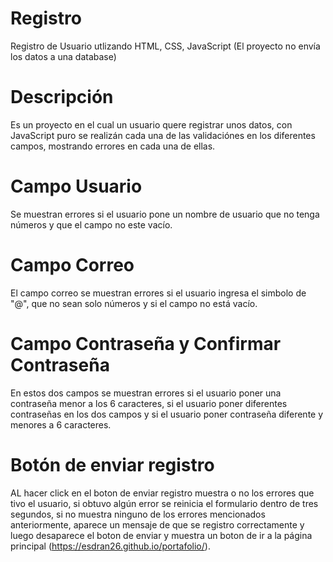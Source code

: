 # Registro
Registro de Usuario utlizando HTML, CSS, JavaScript (El proyecto no envía los datos a una database)

# Descripción

Es un proyecto en el cual un usuario quere registrar unos datos, con JavaScript puro se realizán cada una de las validaciónes en los diferentes campos, mostrando errores en cada una de ellas.

# Campo Usuario
Se muestran errores si el usuario pone un nombre de usuario que no tenga números y que el campo no este vacío.

# Campo Correo
El campo correo se muestran errores si el usuario ingresa el simbolo de "@", que no sean solo números y si el campo no está vacío.

# Campo Contraseña y Confirmar Contraseña
En estos dos campos se muestran errores si el usuario poner una contraseña menor a los 6 caracteres, si el usuario poner diferentes contraseñas en los dos campos y si el usuario poner contraseña diferente y menores a 6 caracteres.

# Botón de enviar registro
AL hacer click en el boton de enviar registro muestra o no los errores que tivo el usuario, si obtuvo algún error se reinicia el formulario dentro de tres segundos, si no muestra ninguno de los errores mencionados anteriormente, aparece un mensaje de que se registro correctamente y luego desaparece el boton de enviar y muestra un boton de ir a la página principal (https://esdran26.github.io/portafolio/).

